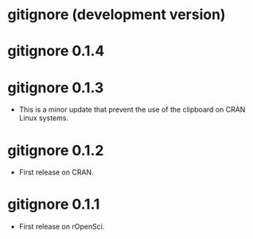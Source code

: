 # gitignore (development version)

# gitignore 0.1.4

# gitignore 0.1.3

* This is a minor update that prevent the use of the clipboard on CRAN Linux systems.

# gitignore 0.1.2

* First release on CRAN.

# gitignore 0.1.1

* First release on rOpenSci.
